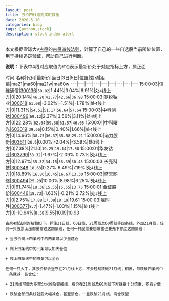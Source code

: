 ```yaml
---
layout: post
title: 股价四线法则实时数据
date: 2020-5-10
categories: blog
tags: [python,stock]
description: stock index alert
---
```



本文根据雪球大v[古泉](https://xueqiu.com/u/7148646888)的[古泉四线法则](https://xueqiu.com/7148646888/130498192)，计算了自己的一些自选股当前所处位置，用于持续追踪验证，帮助自己进行判断。

**说明**：下表中4线对应取值为`红色`表示最新价处于对应指标上方，属正面

时间|名称|代码|最新价|当日|3日|5日|位置|变动|距离|ma21|ma60|ma21w|ma60w
---|---|---|---|---|---|---|---|---
15:00:03|信维通信|[300136](https://xueqiu.com/S/SZ300136)|`50.02`|1.44%|3.04%|6.91%|处`4`线上方|0|20.14%|`46.20`|`41.77`|`42.66`|`36.98`
15:00:03|寒锐钴业|[300618](https://xueqiu.com/S/SZ300618)|`61.08`|-3.02%|-1.51%|-1.78%|处`4`线上方|0|11.31%|`54.51`|`51.17`|`56.64`|`57.64`
15:00:03|中科创达|[300496](https://xueqiu.com/S/SZ300496)|`69.12`|2.37%|3.56%|3.11%|处`4`线上方|0|22.28%|`62.64`|`59.38`|`61.57`|`46.05`
15:00:01|中科曙光|[603019](https://xueqiu.com/S/SH603019)|`39.66`|0.15%|0.40%|1.66%|处`4`线上方|0|14.66%|`38.75`|`36.37`|`35.58`|`29.21`
15:00:00|诺力股份|[603611](https://xueqiu.com/S/SH603611)|`20.6`|0.00%|-2.04%|-3.59%|处`3`线上方|0|7.38%|21.10|`19.25`|`19.14`|`17.58`
15:00:01|华友钴业|[603799](https://xueqiu.com/S/SH603799)|`38.32`|-1.67%|-2.09%|0.73%|处`4`线上方|0|12.97%|`35.32`|`34.15`|`36.39`|`30.45`
15:00:03|长亮科技|[300348](https://xueqiu.com/S/SZ300348)|`18.63`|0.27%|6.49%|7.19%|处`4`线上方|0|18.89%|`16.86`|`16.45`|`16.67`|`13.30`
15:00:03|盛天网络|[300494](https://xueqiu.com/S/SZ300494)|`25.29`|10.00%|8.98%|6.25%|处`4`线上方|0|61.74%|`18.36`|`15.55`|`15.55`|`13.75`
15:00:01|金证股份|[600446](https://xueqiu.com/S/SH600446)|`18.73`|-1.63%|-0.21%|2.72%|处`3`线上方|0|2.75%|`17.88`|`17.38`|`18.19`|19.61
15:00:03|赢时胜|[300377](https://xueqiu.com/S/SZ300377)|`8.7`|-1.47%|-1.03%|1.15%|处`1`线上方|0|-10.64%|`8.58`|9.55|10.19|10.93

```
古泉4线法则的精髓如下。抓住21日线、60日线、21周线及60周线等四条线，外加21月线，任何一只股票上涨都要穿过这四条线，任何一只股票要想爆雷也要先下穿过这四条线：

+ 当股价爬上四条线中的两条可以少量建仓

+ 爬上四条线中的三条可以加大仓位

+ 爬上四条线中的四条可以全仓

任何一只大牛，其股价都会坚守在21月线上方，不会轻易跌破21月线；相反，每跌破四条线中一条就减一些仓位：

+ 21周线可做为多空分水岭及警戒线，股价在21周线及60周线下方就要十分慎重，多看少做

+ 跌破全部四条线就要大幅减仓，甚至清仓，一旦跌破21月线，清仓观望
```